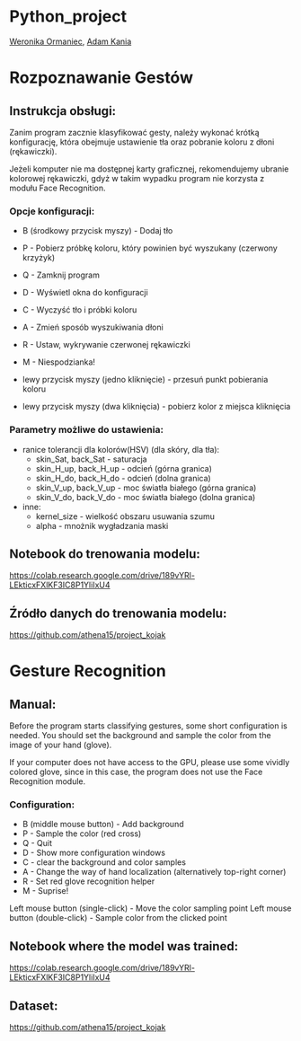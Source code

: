 # Python_project
[Weronika Ormaniec](https://github.com/werkaaa), [Adam Kania](https://github.com/remilvus)
# Rozpoznawanie Gestów
## Instrukcja obsługi:
Zanim program zacznie klasyfikować gesty, należy wykonać krótką konfigurację, która obejmuje ustawienie tła oraz pobranie koloru z dłoni (rękawiczki).

Jeżeli komputer nie ma dostępnej karty graficznej, rekomendujemy ubranie kolorowej rękawiczki, gdyż w takim wypadku program nie korzysta z modułu Face Recognition.

### Opcje konfiguracji:
* B (środkowy przycisk myszy) - Dodaj tło
* P - Pobierz próbkę koloru, który powinien być wyszukany (czerwony krzyżyk)
* Q - Zamknij program
* D - Wyświetl okna do konfiguracji
* C - Wyczyść tło i próbki koloru
* A - Zmień sposób wyszukiwania dłoni
* R - Ustaw, wykrywanie czerwonej rękawiczki
* M - Niespodzianka!

* lewy przycisk myszy (jedno kliknięcie) - przesuń punkt pobierania koloru
* lewy przycisk myszy (dwa kliknięcia) - pobierz kolor z miejsca kliknięcia

### Parametry możliwe do ustawienia:
* ranice tolerancji dla kolorów(HSV) (dla skóry, dla tła):
    * skin_Sat, back_Sat - saturacja 
    * skin_H_up, back_H_up - odcień (górna granica)
    * skin_H_do, back_H_do - odcień (dolna granica)
    * skin_V_up, back_V_up - moc światła białego (górna granica)
    * skin_V_do, back_V_do - moc światła białego (dolna granica)
* inne:
    * kernel_size - wielkość obszaru usuwania szumu
    * alpha - mnożnik wygładzania maski

## Notebook do trenowania modelu:
https://colab.research.google.com/drive/189vYRl-LEkticxFXlKF3IC8P1YliIxU4

## Źródło danych do trenowania modelu:
https://github.com/athena15/project_kojak

# Gesture Recognition
## Manual:
Before the program starts classifying gestures, some short configuration is needed. You should set the background and sample the color from the image of your hand (glove).

If your computer does not have access to the GPU, please use some vividly colored glove, since in this case, the program does not use the Face Recognition module.

### Configuration:
* B (middle  mouse button)  - Add background
* P  - Sample the color (red cross)
* Q - Quit
* D - Show more configuration windows
* C - clear the background and color samples
* A - Change the way of hand localization (alternatively top-right corner)
* R - Set red glove recognition helper
* M - Suprise!

Left mouse button (single-click) - Move the color sampling point
Left mouse button (double-click) - Sample color from the clicked point

## Notebook where the model was trained:
https://colab.research.google.com/drive/189vYRl-LEkticxFXlKF3IC8P1YliIxU4

## Dataset:
https://github.com/athena15/project_kojak
